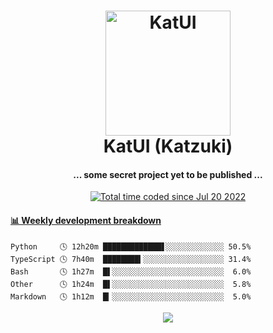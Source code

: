 <h1 align="center">
  <img src="https://kokecacao.me/static/img/katzuki.png" alt="KatUI" width="200">
  <br>KatUI (Katzuki)<br>
</h1>

<h4 align="center">... some secret project yet to be published ...</h4>

<p align="center">
  <a href="https://wakatime.com/@5d39136d-911d-4ceb-9dae-178d9dbef0cd"><img src="https://wakatime.com/badge/user/5d39136d-911d-4ceb-9dae-178d9dbef0cd.svg" alt="Total time coded since Jul 20 2022" /></a>
</p>

<!-- waka-box start -->
#### <a href="https://gist.github.com/5db7183a9e07f1193716cb2b94e5d0e1" target="_blank">📊 Weekly development breakdown</a>
```text
Python     🕓 12h20m █████████████▋░░░░░░░░░░░░░ 50.5%
TypeScript 🕓 7h40m  ████████▍░░░░░░░░░░░░░░░░░░ 31.4%
Bash       🕓 1h27m  █▌░░░░░░░░░░░░░░░░░░░░░░░░░  6.0%
Other      🕓 1h24m  █▌░░░░░░░░░░░░░░░░░░░░░░░░░  5.8%
Markdown   🕓 1h12m  █▎░░░░░░░░░░░░░░░░░░░░░░░░░  5.0%
```
<!-- Powered by https://github.com/YouEclipse/waka-box-go . -->
<!-- waka-box end -->

<p align="center">
  <img src="https://count.getloli.com/get/@:koke_cacao?theme=rule34">
</p>
